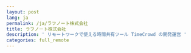 ```yaml
---
layout: post
lang: ja
permalink: /ja/ラフノート株式会社
title: ラフノート株式会社
description: ' リモートワークで使える時間共有ツール TimeCrowd の開発運営 '
categories: full_remote
---
```


